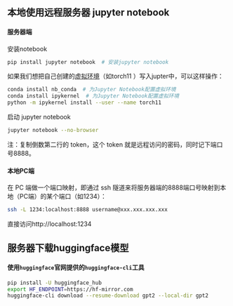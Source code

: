 ## 本地使用远程服务器 jupyter notebook 

#### 服务器端

安装notebook

```bash
pip install jupyter notebook  # 安装jupyter notebook
```

如果我们想把自己创建的[虚拟环境](https://so.csdn.net/so/search?q=虚拟环境&spm=1001.2101.3001.7020)（如torch11 ）写入jupter中，可以这样操作：

```bash
conda install nb_conda  # 为Jupyter Notebook配置虚拟环境
conda install ipykernel  # 为Jupyter Notebook配置虚拟环境
python -m ipykernel install --user --name torch11 
```

启动 jupyter notebook

```bash
jupyter notebook --no-browser
```

注：复制倒数第二行的 token，这个 token 就是远程访问的密码，同时记下端口号8888。

#### 本地PC端

在 PC 端做一个端口映射，即通过 ssh 隧道来将服务器端的8888端口号映射到本地（PC端）的某个端口（如1234）：

```bash
ssh -L 1234:localhost:8888 username@xxx.xxx.xxx.xxx
```

直接访问http://localhost:1234

## 服务器下载huggingface模型

#### 使用`huggingface`官网提供的`huggingface-cli`工具

```bash
pip install -U huggingface_hub
export HF_ENDPOINT=https://hf-mirror.com
huggingface-cli download --resume-download gpt2 --local-dir gpt2
```

